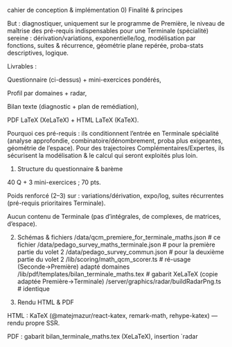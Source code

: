 cahier de conception & implémentation
0) Finalité & principes

But : diagnostiquer, uniquement sur le programme de Première, le niveau de maîtrise des pré-requis indispensables pour une Terminale (spécialité) sereine : dérivation/variations, exponentielle/log, modélisation par fonctions, suites & récurrence, géométrie plane repérée, proba-stats descriptives, logique.

Livrables :

Questionnaire (ci-dessus) + mini-exercices pondérés,

Profil par domaines + radar,

Bilan texte (diagnostic + plan de remédiation),

PDF LaTeX (XeLaTeX) + HTML LaTeX (KaTeX).

Pourquoi ces pré-requis : ils conditionnent l’entrée en Terminale spécialité (analyse approfondie, combinatoire/dénombrement, proba plus exigeantes, géométrie de l’espace). Pour des trajectoires Complémentaires/Expertes, ils sécurisent la modélisation & le calcul qui seront exploités plus loin.

1) Structure du questionnaire & barème

40 Q + 3 mini-exercices ; 70 pts.

Poids renforcé (2–3) sur : variations/dérivation, expo/log, suites récurrentes (pré-requis prioritaires Terminale).

Aucun contenu de Terminale (pas d’intégrales, de complexes, de matrices, d’espace).

2) Schémas & fichiers
/data/qcm_premiere_for_terminale_maths.json     # ce fichier
/data/pedago_survey_maths_terminale.json    # pour la première partie du volet 2
/data/pedago_survey_commun.json    # pour la deuxième partie du volet 2
/lib/scoring/math_qcm_scorer.ts                 # ré-usage (Seconde→Première) adapté domaines
/lib/pdf/templates/bilan_terminale_maths.tex    # gabarit XeLaTeX (copie adaptée Première→Terminale)
/server/graphics/radar/buildRadarPng.ts         # identique


3) Rendu HTML & PDF

HTML : KaTeX (@matejmazur/react-katex, remark-math, rehype-katex) — rendu propre SSR.

PDF : gabarit bilan_terminale_maths.tex (XeLaTeX), insertion `radar
